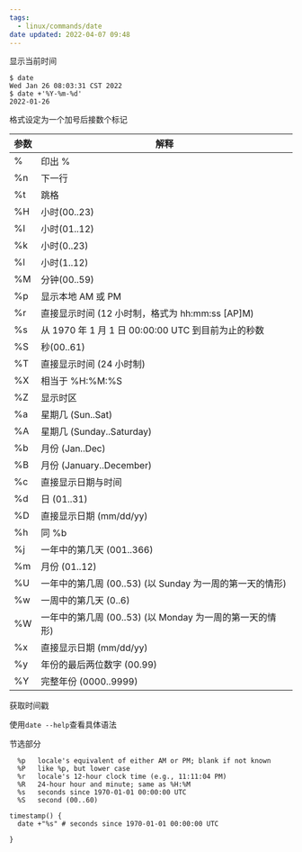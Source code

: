 ```yaml
---
tags:
  - linux/commands/date
date updated: 2022-04-07 09:48
---
```


显示当前时间

```shell
$ date
Wed Jan 26 08:03:31 CST 2022
$ date +'%Y-%m-%d'
2022-01-26
```

格式设定为一个加号后接数个标记

| 参数 | 解释                                     |
| -- | -------------------------------------- |
| %  | 印出 %                                   |
| %n | 下一行                                    |
| %t | 跳格                                     |
| %H | 小时(00..23)                             |
| %I | 小时(01..12)                             |
| %k | 小时(0..23)                              |
| %l | 小时(1..12)                              |
| %M | 分钟(00..59)                             |
| %p | 显示本地 AM 或 PM                           |
| %r | 直接显示时间 (12 小时制，格式为 hh:mm:ss [AP]M)     |
| %s | 从 1970 年 1 月 1 日 00:00:00 UTC 到目前为止的秒数 |
| %S | 秒(00..61)                              |
| %T | 直接显示时间 (24 小时制)                        |
| %X | 相当于 %H:%M:%S                           |
| %Z | 显示时区                                   |
| %a | 星期几 (Sun..Sat)                         |
| %A | 星期几 (Sunday..Saturday)                 |
| %b | 月份 (Jan..Dec)                          |
| %B | 月份 (January..December)                 |
| %c | 直接显示日期与时间                              |
| %d | 日 (01..31)                             |
| %D | 直接显示日期 (mm/dd/yy)                      |
| %h | 同 %b                                   |
| %j | 一年中的第几天 (001..366)                     |
| %m | 月份 (01..12)                            |
| %U | 一年中的第几周 (00..53) (以 Sunday 为一周的第一天的情形) |
| %w | 一周中的第几天 (0..6)                         |
| %W | 一年中的第几周 (00..53) (以 Monday 为一周的第一天的情形) |
| %x | 直接显示日期 (mm/dd/yy)                      |
| %y | 年份的最后两位数字 (00.99)                      |
| %Y | 完整年份 (0000..9999)                      |


获取时间戳

使用`date --help`查看具体语法

节选部分

```shell
  %p   locale's equivalent of either AM or PM; blank if not known
  %P   like %p, but lower case
  %r   locale's 12-hour clock time (e.g., 11:11:04 PM)
  %R   24-hour hour and minute; same as %H:%M
  %s   seconds since 1970-01-01 00:00:00 UTC
  %S   second (00..60)

```

```shell
timestamp() {
  date +"%s" # seconds since 1970-01-01 00:00:00 UTC

}
```